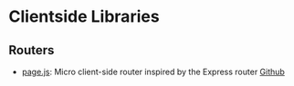 # Clientside Libraries

## Routers

- [page.js](http://visionmedia.github.com/page.js): Micro client-side router inspired by the Express router [Github](https://github.com/visionmedia/page.js)
